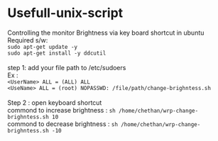 # Usefull-unix-script
Controlling the monitor Brightness via key board shortcut in ubuntu
<br>
Required s/w:<br>
``sudo apt-get update -y`` <br>
``sudo apt-get install -y ddcutil``<br><br>
step 1: add your file path to /etc/sudoers<br>
Ex :<br> ``<UserName> ALL = (ALL) ALL``<br>
``<UseName> ALL = (root) NOPASSWD: /file/path/change-brighntess.sh
``
<br><br>
Step 2 : open keyboard shortcut <br>
commond to increase brightness : `` sh /home/chethan/wrp-change-brighntess.sh 10 `` <br>
commond to decrease brightness : `` sh /home/chethan/wrp-change-brighntess.sh -10 `` 

